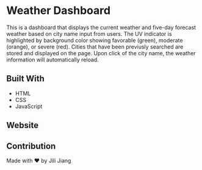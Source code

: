 # Weather Dashboard

This is a dashboard that displays the current weather and five-day forecast weather based on city name input from users. The UV indicator is highlighted by background color showing favorable (green), moderate (orange), or severe (red).  Cities that have been previusly searched are stored and displayed on the page.  Upon click of the city name, the weather information will automatically reload. 

## Built With
* HTML
* CSS
* JavaScript

## Website


## Contribution

Made with ❤️ by Jili Jiang
